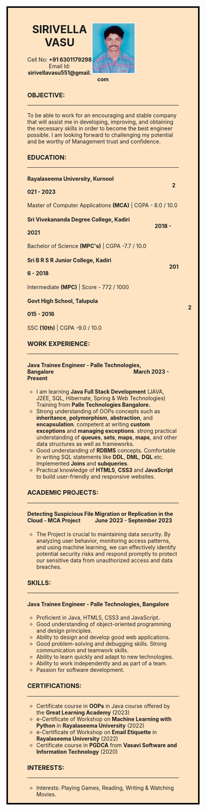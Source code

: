 <html>
<head>
    <meta charset="UTF-8">
    <meta name="viewport" content="width=device-width, initial-scale=1.0">
    <title>Resume</title>
    <style>
        .resume {
            padding-right: 10%;
            padding-left: 10%;
            background-color: bisque;
            border: 4px solid black;
        }
        .title {
            text-align: center;
        }
        ul {
            list-style-type: circle;
        }
        .photo {
            padding-right: 3cm;
            float: right;
        }
        img {
            height: 3.5cm;
            width: 3cm;
        }
    </style>
</head>
<body>
    <form class="resume">
        <div class="title">
            <div class="photo"><img src="myphoto.jpg" alt="User Photo"></div>
            <h1 class="name">SIRIVELLA VASU</h1>
            <p>Cell No: <b>+91 6301179298</b> <br> Email Id: <b>sirivellavasu551@gmail.com</b></p>
        </div>
        <div>
            <h3>OBJECTIVE:
                <hr>
            </h3>
            <p>To be able to work for an encouraging and stable company that will assist me in developing, improving,
                and
                obtaining the necessary skills in order to become the best engineer possible. I am looking forward to
                challenging my potential and be worthy of Management trust and confidence.</p>
        </div>
        <div>
            <h3>EDUCATION:
                <hr>
            </h3>
            <div>
                <h4><span>Rayalaseema University, Kurnool</span> <span style="margin-left: 10cm;">2021 - 2023</span>
                </h4>
                <p>Master of Computer Applications <b>(MCA)</b> | CGPA - 8.0 / 10.0</p>
            </div>
            <div>
                <h4><span>Sri Vivekananda Degree College, Kadiri</span> <span style="margin-left: 8.8cm;">2018 -
                        2021</span>
                </h4>
                <p>Bachelor of Science <b>(MPC's)</b> | CGPA -7.7 / 10.0</p>
            </div>
            <div>
                <h4><span>Sri B R S R Junior College, Kadiri</span> <span style="margin-left: 9.8cm;">2016 - 2018</span>
                </h4>
                <p>Intermediate <b>(MPC)</b> | Score - 772 / 1000</p>
            </div>
            <div>
                <h4><span>Govt High School, Talupula</span> <span style="margin-left: 11.1cm;">2015 - 2016</span></h4>
                <p>SSC <b>(10th)</b> | CGPA -9.0 / 10.0</p>
            </div>
        </div>
        <div>
            <h3>WORK EXPERIENCE:
                <hr>
            </h3>
            <h4><span>Java Trainee Engineer - Palle Technologies, Bangalore</span><span
                    style="margin-left: 5.5cm;">March
                    2023 - Present</span></h4>
            <ul>
                <li>I am learning <b>Java Full Stack Development</b> (JAVA, J2EE, SQL, Hibernate, Spring & Web
                    Technologies)
                    Training
                    from <b>Palle Technologies Bangalore.</b></li>
                <li>Strong understanding of OOPs concepts such as <b>inheritance</b>, <b>polymorphism</b>,
                    <b>abstraction</b>, and <b>encapsulation</b>.
                    competent at writing <b>custom exceptions</b> and <b>managing exceptions</b>. strong practical
                    understanding of
                    <b>queues</b>,
                    <b>sets</b>, <b>maps</b>,
                    <b>maps</b>, and other data structures as well as frameworks.
                </li>
                <li>Good understanding of <b>RDBMS</b> concepts. Comfortable in writing SQL statements like <b>DDL</b>,
                    <b>DML</b>, <b>DQL</b>
                    etc.
                    Implemented <b>Joins</b> and <b>subqueries</b>.
                </li>
                <li>Practical knowledge of <b>HTML5</b>, <b>CSS3</b> and <b>JavaScript</b> to build user-friendly and
                    responsive websites.</li>
            </ul>
        </div>
        <div>
            <h3>ACADEMIC PROJECTS:
                <hr>
            </h3>
            <h4><span>Detecting Suspicious File Migration or Replication in the Cloud - MCA Project</span><span
                    style="margin-left: 1cm;">June 2023 - September 2023</span></h4>
            <ul>
                <li>The Project is crucial to maintaining data security. By analyzing user behavior, monitoring access
                    patterns,
                    and using machine learning, we can effectively identify potential security risks and respond
                    promptly to
                    protect our sensitive data from unauthorized access and data breaches.</li>
            </ul>
        </div>
        <div>
            <h3>SKILLS:
                <hr>
            </h3>
            <h4>Java Trainee Engineer - Palle Technologies, Bangalore</h4>
            <ul>
                <li>Proficient in Java, HTML5, CSS3 and JavaScript.</li>
                <li>Good understanding of object-oriented programming and design principles.</li>
                <li>Ability to design and develop good web applications.</li>
                <li>Good problem-solving and debugging skills. Strong communication and teamwork skills.</li>
                <li>Ability to learn quickly and adapt to new technologies.</li>
                <li>Ability to work independently and as part of a team.</li>
                <li>Passion for software development.</li>
            </ul>
            <div>
                <h3>CERTIFICATIONS:
                    <hr>
                </h3>
                <ul>
                    <li>Certificate course in <b>OOPs</b> in Java course offered by the <b>Great Learning Academy</b>
                        (2023)
                    </li>
                    <li>e-Certificate of Workshop on <b>Machine Learning with Python</b> in <b>Rayalaseema
                            University</b>
                        (2022)</li>
                    <li>e-Certificate of Workshop on <b>Email Etiquette</b> in <b>Rayalaseema University</b> (2022)</li>
                    <li>Certificate course in <b>PGDCA</b> from <b>Vasavi Software and Information Technology</b> (2020)
                    </li>
                </ul>
                <div>
                    <h3>INTERESTS:
                        <hr>
                    </h3>
                    <ul>
                        <li>Interests: Playing Games, Reading, Writing & Watching Movies.</li>
                    </ul>
                </div>
            </div></form></body>
</html>
